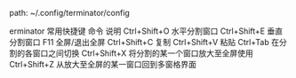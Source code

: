 path:
~/.config/terminator/config

erminator 常用快捷键
命令 	说明
Ctrl+Shift+O 	水平分割窗口
Ctrl+Shift+E 	垂直分割窗口
F11 	全屏/退出全屏
Ctrl+Shift+C 	复制
Ctrl+Shift+V 	粘贴
Ctrl+Tab 	在分割的各窗口之间切换
Ctrl+Shift+X 	将分割的某一个窗口放大至全屏使用
Ctrl+Shift+Z 	从放大至全屏的某一窗口回到多窗格界面

